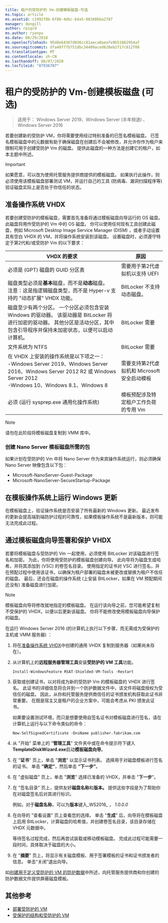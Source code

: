 ```yaml
---
title: 租户的受防护的 Vm-创建模板磁盘-可选
ms.topic: article
ms.assetid: c1992f8b-6f88-4dbc-b4a5-08368bba2787
manager: dongill
author: rpsqrd
ms.author: ryanpu
ms.date: 08/29/2018
ms.openlocfilehash: 95d8e64367d036cc81aeca0aeafe9b51862954af
ms.sourcegitcommit: dfa48f77b751dbc34409aced628eb2f17c912f08
ms.translationtype: MT
ms.contentlocale: zh-CN
ms.lasthandoff: 08/07/2020
ms.locfileid: "87936707"
---
```

# <a name="shielded-vms-for-tenants---creating-a-template-disk-optional"></a>租户的受防护的 Vm-创建模板磁盘 (可选) 

>适用于： Windows Server 2019、Windows Server (半年频道) 、Windows Server 2016

若要创建新的受防护 VM，你将需要使用经过特别准备的已签名模板磁盘。 已签名模板磁盘中的元数据有助于确保磁盘在创建后不会被修改，并允许你作为租户来限制可用于创建受防护 Vm 的磁盘。 提供此磁盘的一种方法是创建它的租户，如本主题中所述。

> [!IMPORTANT]
> 如果愿意，可以改为使用托管服务提供商提供的模板磁盘。 如果执行此操作，则必须使用该模板磁盘部署测试 VM，并运行自己的工具 (防病毒、漏洞扫描程序等) 验证磁盘实际上是否处于你信任的状态。

## <a name="prepare-an-operating-system-vhdx"></a>准备操作系统 VHDX

若要创建受防护的模板磁盘，需要首先准备将通过模板磁盘向导运行的 OS 磁盘。 此磁盘将用作受防护的 Vm 中的 OS 磁盘。 你可以使用任何现有工具创建此磁盘，例如 Microsoft Desktop Image Service Manager (DISM) ，或者手动设置具有空白 VHDX 的 VM，并将操作系统安装到该磁盘。 设置磁盘时，必须遵守特定于第2代和/或受防护 Vm 的以下要求：

| VHDX 的要求 | 原因 |
|-----------|----|
|必须是 (GPT) 磁盘的 GUID 分区表 | 需要用于第2代虚拟机以支持 UEFI|
|磁盘类型必须是**基本**磁盘，而不是**动态**磁盘。 <br>注意：这是指逻辑磁盘类型，而不是 Hyper-v 支持的 "动态扩展" VHDX 功能。 | BitLocker 不支持动态磁盘。|
|磁盘至少有两个分区。 一个分区必须包含安装 Windows 的驱动器。 该驱动器是 BitLocker 将进行加密的驱动器。 其他分区是活动分区，其中包含引导程序并保持未加密状态，以便可以启动计算机。|BitLocker 需要|
|文件系统为 NTFS | BitLocker 需要|
|在 VHDX 上安装的操作系统是以下项之一：<br>-Windows Server 2019、Windows Server 2016、Windows Server 2012 R2 或 Windows Server 2012 <br>-Windows 10、Windows 8.1、Windows 8| 需要支持第2代虚拟机和 Microsoft 安全启动模板|
|必须 (运行 sysprep.exe 通用化操作系统)  | 模板预配涉及特定租户工作负荷的专用 Vm|

> [!NOTE]
> 请勿在此阶段将模板磁盘复制到 VMM 库中。

### <a name="required-packages-to-create-a-nano-server-template-disk"></a>创建 Nano Server 模板磁盘所需的包

如果计划在受防护的 Vm 中将 Nano Server 作为来宾操作系统运行，则必须确保 Nano Server 映像包含以下包：

- Microsoft-NanoServer-Guest-Package
- Microsoft-NanoServer-SecureStartup-Package

## <a name="run-windows-update-on-the-template-operating-system"></a>在模板操作系统上运行 Windows 更新

在模板磁盘上，验证操作系统是否安装了所有最新的 Windows 更新。 最近发布的更新会提高端到端防护过程的可靠性，如果模板操作系统不是最新版本，则可能无法完成此过程。

## <a name="sign-and-protect-the-vhdx-with-the-template-disk-wizard"></a>通过模板磁盘向导签署和保护 VHDX

若要将模板磁盘与受防护的 Vm 一起使用，必须使用 BitLocker 对该磁盘进行签名和加密。 为此，你将使用受防护的模板磁盘创建向导。 此向导将为磁盘生成哈希，并将其添加到 (VSC) 的卷签名目录。 使用指定的证书对 VSC 进行签名，并在预配过程中使用该证书，以确保为租户部署的磁盘未被更改或替换为租户不信任的磁盘。 最后，还会在磁盘的操作系统 (上安装 BitLocker，如果在 VM 预配期间还没有) 准备磁盘进行加密。

> [!NOTE]
> 模板磁盘向导将修改就地指定的模板磁盘。 在运行该向导之前，您可能希望复制不受保护的 VHDX，以便以后更新该磁盘。 你将不能修改使用模板磁盘向导保护的磁盘。

在运行 Windows Server 2016 (的计算机上执行以下步骤，而无需成为受保护的主机或 VMM 服务器) ：

1. 将在[准备操作系统 VHDX](#prepare-an-operating-system-vhdx)中创建的通用 VHDX 复制到服务器（如果尚未存在）。

2. 从计算机上的**远程服务器管理工具**安装**受防护的 VM 工具**功能。

    ```
    Install-WindowsFeature RSAT-Shielded-VM-Tools -Restart
    ```

3. 获取或创建证书，以对将成为新的受防护 Vm 的模板磁盘的 VHDX 进行签名。 此证书的详细信息将合并到一个防护数据文件中，该文件将磁盘授权为受信任的磁盘。 因此，从你和托管服务提供商信任的证书颁发机构获取此证书非常重要。 在既是宿主又是租户的企业方案中，可能会考虑从 PKI 颁发此证书。

    如果要设置测试环境，而只是想要使用自签名证书对模板磁盘进行签名，请在计算机上运行与以下命令类似的命令：

    ```
    New-SelfSignedCertificate -DnsName publisher.fabrikam.com
    ```

4. 从 "开始" 菜单上的 "**管理工具**" 文件夹中或在命令提示符下键入**TemplateDiskWizard.exe**启动**模板磁盘向导**。

5. 在 "**证书**" 页上，单击 "**浏览**" 以显示证书列表。 选择用于对磁盘模板进行签名的证书。 单击 **“确定”**，然后单击 **“下一步”**。

6. 在 "虚拟磁盘" 页上，单击 "**浏览**" 选择已准备的 VHDX，并单击 "**下一步**"。

7. 在 "签名目录" 页上，提供友好**磁盘名称**和**版本。** 提供这些字段是为了帮助你在对磁盘签名后对其进行标识。

    例如，对于**磁盘名称**，可以为**版本**键入_WS2016_ ， _1.0.0.0_

8. 在向导的 "查看设置" 页上查看您的选择。 单击 "**生成**" 后，向导将在模板磁盘上启用 BitLocker，计算磁盘的哈希值，并创建卷签名目录，该目录存储在 VHDX 元数据中。

    等待签名过程完成，然后再尝试装载或移动模板磁盘。 完成此过程可能需要一段时间，具体取决于磁盘的大小。

9. 在 "**摘要**" 页上，将显示有关磁盘模板、用于签署模板的证书和证书颁发者的信息。 单击“关闭”退出向导。


如[创建用于定义受防护的 VM 的防护数据](guarded-fabric-tenant-creates-shielding-data.md)中所述，向托管服务提供商和你创建的防护数据文件提供屏蔽磁盘模板。

## <a name="additional-references"></a>其他参考

- [部署受防护的 VM](guarded-fabric-configuration-scenarios-for-shielded-vms-overview.md)
- [受保护的结构和受防护的 VM](guarded-fabric-and-shielded-vms-top-node.md)
